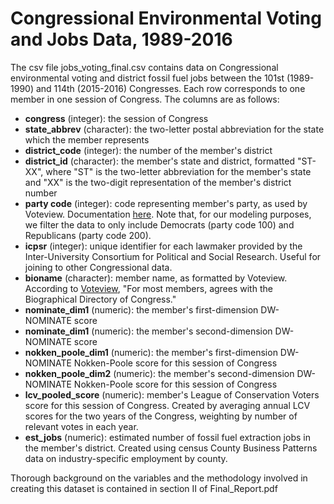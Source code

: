 # Congressional Environmental Voting and Jobs Data, 1989-2016
The csv file jobs_voting_final.csv contains data on Congressional environmental voting and district fossil fuel jobs between the 101st (1989-1990) and 114th (2015-2016) Congresses. Each row corresponds to one member in one session of Congress. The columns are as follows:

* **congress** (integer): the session of Congress
* **state_abbrev** (character): the two-letter postal abbreviation for the state which the member represents
* **district_code** (integer): the number of the member's district
* **district_id** (character): the member's state and district, formatted "ST-XX", where "ST" is the two-letter abbreviation for the member's state and "XX" is the two-digit representation of the member's district number
* **party code** (integer): code representing member's party, as used by Voteview. Documentation [here](https://voteview.com/articles/data_help_parties). Note that, for our modeling purposes, we filter the data to only include Democrats (party code 100) and Republicans (party code 200).
* **icpsr** (integer): unique identifier for each lawmaker provided by the Inter-University Consortium for Political and Social Research. Useful for joining to other Congressional data.
* **bioname** (character): member name, as formatted by Voteview. According to [Voteview](https://voteview.com/articles/data_help_members), "For most members, agrees with the Biographical Directory of Congress."
* **nominate_dim1** (numeric): the member's first-dimension DW-NOMINATE score
* **nominate_dim1** (numeric): the member's second-dimension DW-NOMINATE score
* **nokken_poole_dim1** (numeric): the member's first-dimension DW-NOMINATE Nokken-Poole score for this session of Congress
* **nokken_poole_dim2** (numeric): the member's second-dimension DW-NOMINATE Nokken-Poole score for this session of Congress
* **lcv_pooled_score** (numeric): member's League of Conservation Voters score for this session of Congress. Created by averaging annual LCV scores for the two years of the Congress, weighting by number of relevant votes in each year.
* **est_jobs** (numeric): estimated number of fossil fuel extraction jobs in the member's district. Created using census County Business Patterns data on industry-specific employment by county.

Thorough background on the variables and the methodology involved in creating this dataset is contained in section II of Final_Report.pdf
